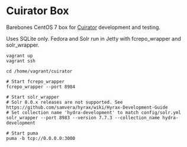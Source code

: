 # Cuirator Box

Barebones CentOS 7 box for [Cuirator](https://github.com/cu-library/cuirator) development and testing.

Uses SQLite only. Fedora and Solr run in Jetty with fcrepo_wrapper and solr_wrapper.

```
vagrant up
vagrant ssh

cd /home/vagrant/cuirator

# Start fcrepo_wrapper
fcrepo_wrapper --port 8984

# Start solr_wrapper
# Solr 8.0.x releases are not supported. See https://github.com/samvera/hyrax/wiki/Hyrax-Development-Guide
# Set collection name 'hydra-development' to match config/solr.yml 
solr_wrapper --port 8983 --version 7.7.3 --collection_name hydra-development

# Start puma
puma -b tcp://0.0.0.0:3000
```
